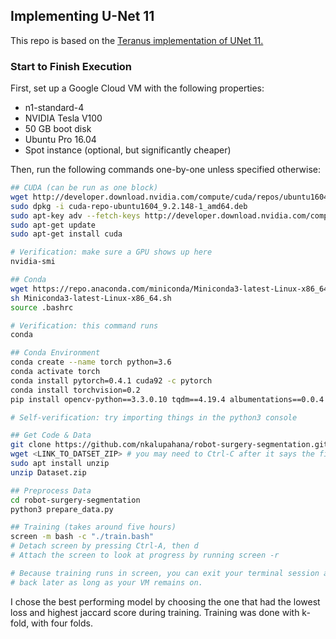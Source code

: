 ## Implementing U-Net 11

This repo is based on the [Teranus implementation of UNet 11.](https://github.com/ternaus/robot-surgery-segmentation)

### Start to Finish Execution

First, set up a Google Cloud VM with the following properties:
- n1-standard-4
- NVIDIA Tesla V100
- 50 GB boot disk
- Ubuntu Pro 16.04
- Spot instance (optional, but significantly cheaper)

Then, run the following commands one-by-one unless specified otherwise:

```bash
## CUDA (can be run as one block)
wget http://developer.download.nvidia.com/compute/cuda/repos/ubuntu1604/x86_64/cuda-repo-ubuntu1604_9.2.148-1_amd64.deb
sudo dpkg -i cuda-repo-ubuntu1604_9.2.148-1_amd64.deb
sudo apt-key adv --fetch-keys http://developer.download.nvidia.com/compute/cuda/repos/ubuntu1604/x86_64/7fa2af80.pub
sudo apt-get update
sudo apt-get install cuda

# Verification: make sure a GPU shows up here
nvidia-smi

## Conda
wget https://repo.anaconda.com/miniconda/Miniconda3-latest-Linux-x86_64.sh
sh Miniconda3-latest-Linux-x86_64.sh
source .bashrc

# Verification: this command runs
conda

## Conda Environment
conda create --name torch python=3.6
conda activate torch
conda install pytorch=0.4.1 cuda92 -c pytorch
conda install torchvision=0.2
pip install opencv-python==3.3.0.10 tqdm==4.19.4 albumentations==0.0.4

# Self-verification: try importing things in the python3 console

## Get Code & Data
git clone https://github.com/nkalupahana/robot-surgery-segmentation.git
wget <LINK_TO_DATSET_ZIP> # you may need to Ctrl-C after it says the file has saved
sudo apt install unzip
unzip Dataset.zip

## Preprocess Data
cd robot-surgery-segmentation
python3 prepare_data.py

## Training (takes around five hours)
screen -m bash -c "./train.bash"
# Detach screen by pressing Ctrl-A, then d
# Attach the screen to look at progress by running screen -r

# Because training runs in screen, you can exit your terminal session and come 
# back later as long as your VM remains on.
```

I chose the best performing model by choosing the one that had 
the lowest loss and highest jaccard score during training. 
Training was done with k-fold, with four folds.